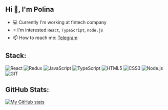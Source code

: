 ## Hi 👋, I'm Polina
 
- 💻 Currently I'm working at fintech company
- ⭐️ I'm interested `React`, `TypeScript`, `node.js`
- 📫 How to reach me: [Telegram](https://t.me/floppy_polly)

## Stack:
![React](https://img.shields.io/badge/-React-011?&logo=React)
![Redux](https://img.shields.io/badge/Redux-011?logo=redux)
![JavaScript](https://img.shields.io/badge/-JavaScript-011?&logo=JavaScript)
![TypeScript](https://img.shields.io/badge/-TypeScript-011?&logo=TypeScript)
![HTML5](https://img.shields.io/badge/-HTML5-011?&logo=HTML5)
![CSS3](https://img.shields.io/badge/-CSS3-011?&logo=CSS3)
![Node.js](https://img.shields.io/badge/-Node.js-011?&logo=node.js)
![GIT](https://img.shields.io/badge/-GIT-011?&logo=GIT)

## GitHub Stats:
[![My GitHub stats](https://github-readme-stats.vercel.app/api?username=polly2000&count_private=true&show_icons=true&theme=blue-green)](https://github.com/anuraghazra/github-readme-stats)


<!-- Когда-нибудь на потом: (обновлять опыт, например!) -->
<!-- ![Jira](https://img.shields.io/badge/jira-011?&logo=jira) -->
<!-- ![VS Code](https://img.shields.io/badge/vscode-011?&logo=visual-studio-code) -->
<!-- - 👨‍💻  -->
<!-- - ⚡ Fun fact: one day I was interested `node.js` (`express`, `MongoDB`) and built an authentication in my todo-list project (project in progress) - [Frontend](https://github.com/Polly2000/todo-list/tree/dev), [Backend](https://github.com/Polly2000/todo-list-backend/tree/dev) -->

<!--
**Polly2000/Polly2000** is a ✨ _special_ ✨ repository because its `README.md` (this file) appears on your GitHub profile.

Here are some ideas to get you started:

- 🔭 I’m currently working on ...
- 🌱 I’m currently learning ...
- 👯 I’m looking to collaborate on ...
- 🤔 I’m looking for help with ...
- 💬 Ask me about ...
- 📫 How to reach me: ...
- 😄 Pronouns: ...
- ⚡ Fun fact: ...
-->
